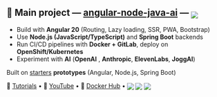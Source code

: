 ## 🚀 Main project — [angular-node-java-ai](https://github.com/ganatan/angular-node-java-ai) — <sub><img src="https://img.shields.io/badge/★%20stars-813-blue?style=flat&logo=github&logoColor=white" /></sub>

- Build with **Angular 20** (Routing, Lazy loading, SSR, PWA, Bootstrap)  
- Use **Node.js (JavaScript/TypeScript)** and **Spring Boot** backends  
- Run CI/CD pipelines with **Docker + GitLab**, deploy on **OpenShift/Kubernetes**
- Experiment with **AI** (**OpenAI** , **Anthropic**, **ElevenLabs**, **JoggAI**)

Built on [starters](https://github.com/ganatan/starters) **prototypes** (Angular, Node.js, Spring Boot) 

📘 [Tutorials](https://www.ganatan.com/en/tutorials) • 🎥 [YouTube](https://www.youtube.com/@ganatan) • 🐳 [Docker Hub](https://hub.docker.com/u/ganatan) • <sub><img src="https://img.shields.io/badge/Followers-448-blue?style=flat&logo=github" /> <img src="https://img.shields.io/badge/★%20Stars-1.6k-blue?style=flat&logo=github" /> <img src="https://img.shields.io/badge/Commits-2220-blue?style=flat&logo=git" /></sub>
